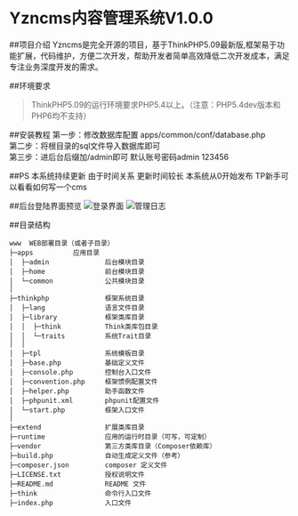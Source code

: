 # Yzncms内容管理系统V1.0.0

##项目介绍
Yzncms是完全开源的项目，基于ThinkPHP5.09最新版,框架易于功能扩展，代码维护，方便二次开发，帮助开发者简单高效降低二次开发成本，满足专注业务深度开发的需求。

##环境要求
> ThinkPHP5.09的运行环境要求PHP5.4以上。（注意：PHP5.4dev版本和PHP6均不支持）

##安装教程
第一步：修改数据库配置 apps/common/conf/database.php  
第二步：将根目录的sql文件导入数据库即可  
第三步：进后台后缀加/admin即可  默认账号密码admin  123456  

##PS
本系统持续更新 由于时间关系 更新时间较长
本系统从0开始发布  TP新手可以看看如何写一个cms

##后台登陆界面预览
![登录界面](http://git.oschina.net/uploads/images/2017/0328/112350_1559e31d_555541.jpeg "登录界面")
![管理日志](https://git.oschina.net/uploads/images/2017/0509/154230_04191116_555541.jpeg "管理日志")


##目录结构
~~~
www  WEB部署目录（或者子目录）
├─apps          应用目录
│  ├─admin              后台模块目录
│  ├─home               前台模块目录
│  └─common             公共模块目录
│
├─thinkphp              框架系统目录
│  ├─lang               语言文件目录
│  ├─library            框架类库目录
│  │  ├─think           Think类库包目录
│  │  └─traits          系统Trait目录
│  │
│  ├─tpl                系统模板目录
│  ├─base.php           基础定义文件
│  ├─console.php        控制台入口文件
│  ├─convention.php     框架惯例配置文件
│  ├─helper.php         助手函数文件
│  ├─phpunit.xml        phpunit配置文件
│  └─start.php          框架入口文件
│
├─extend                扩展类库目录
├─runtime               应用的运行时目录（可写，可定制）
├─vendor                第三方类库目录（Composer依赖库）
├─build.php             自动生成定义文件（参考）
├─composer.json         composer 定义文件
├─LICENSE.txt           授权说明文件
├─README.md             README 文件
├─think                 命令行入口文件
├─index.php             入口文件
~~~